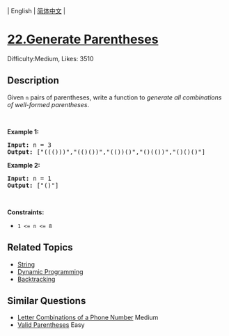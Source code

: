 
| English | [简体中文](README.md) |

# [22.Generate Parentheses](https://leetcode.com/problems/generate-parentheses/)
Difficulty:Medium, Likes: 3510

## Description

<p>Given <code>n</code> pairs of parentheses, write a function to <em>generate all combinations of well-formed parentheses</em>.</p>

<p>&nbsp;</p>
<p><strong class="example">Example 1:</strong></p>
<pre><strong>Input:</strong> n = 3
<strong>Output:</strong> ["((()))","(()())","(())()","()(())","()()()"]
</pre><p><strong class="example">Example 2:</strong></p>
<pre><strong>Input:</strong> n = 1
<strong>Output:</strong> ["()"]
</pre>
<p>&nbsp;</p>
<p><strong>Constraints:</strong></p>

<ul>
	<li><code>1 &lt;= n &lt;= 8</code></li>
</ul>


## Related Topics

- [String](https://leetcode.com/tag/string/)
- [Dynamic Programming](https://leetcode.com/tag/dynamic-programming/)
- [Backtracking](https://leetcode.com/tag/backtracking/)

## Similar Questions

- [Letter Combinations of a Phone Number](../letter-combinations-of-a-phone-number/README_EN.md) Medium 
- [Valid Parentheses](../valid-parentheses/README_EN.md) Easy 
